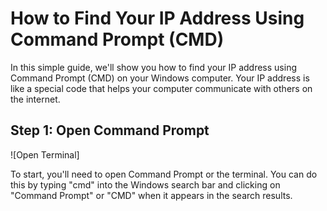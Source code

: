 # How to Find Your IP Address Using Command Prompt (CMD)

In this simple guide, we'll show you how to find your IP address using Command Prompt (CMD) on your Windows computer. Your IP address is like a special code that helps your computer communicate with others on the internet.

## Step 1: Open Command Prompt

![Open Terminal]

To start, you'll need to open Command Prompt or the terminal. You can do this by typing "cmd" into the Windows search bar and clicking on "Command Prompt" or "CMD" when it appears in the search results.